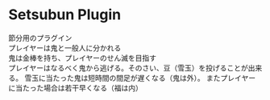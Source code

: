 # Setsubun Plugin
節分用のプラグイン  
プレイヤーは鬼と一般人に分かれる  
鬼は金棒を持ち、プレイヤーのせん滅を目指す  
プレイヤーはなるべく鬼から逃げる。そのさい、豆（雪玉）を投げることが出来る。
雪玉に当たった鬼は短時間の間足が遅くなる（鬼は外）。
またプレイヤーに当たった場合は若干早くなる（福は内）

